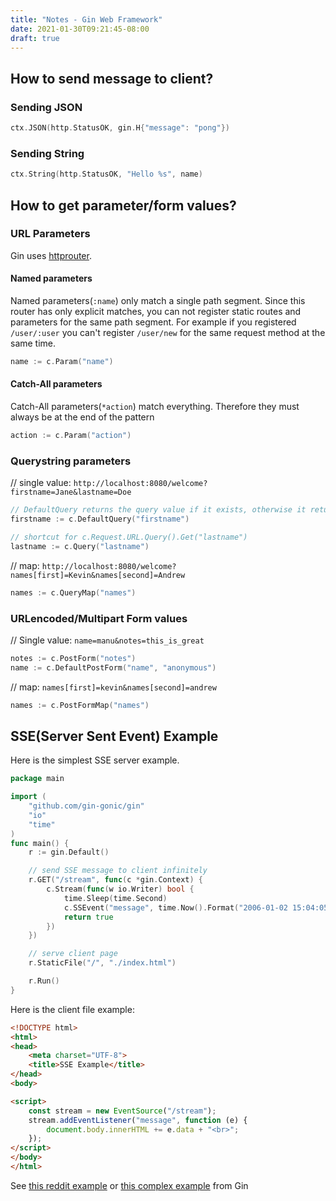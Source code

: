 ```yaml
---
title: "Notes - Gin Web Framework"
date: 2021-01-30T09:21:45-08:00
draft: true
---
```


## How to send message to client?
### Sending JSON
```go
ctx.JSON(http.StatusOK, gin.H{"message": "pong"})
```

### Sending String
```go
ctx.String(http.StatusOK, "Hello %s", name)
```


## How to get parameter/form values?
### URL Parameters
Gin uses [httprouter](https://github.com/julienschmidt/httprouter).

#### Named parameters
Named parameters(`:name`) only match a single path segment.
Since this router has only explicit matches, you can not register static routes and parameters for the same path segment.
For example if you registered `/user/:user` you can't register `/user/new` for the same request method at the same time.
```go
name := c.Param("name")
```
#### Catch-All parameters
Catch-All parameters(`*action`) match everything. Therefore they must always be at the end of the pattern
```go
action := c.Param("action")
```

### Querystring parameters
// single value: `http://localhost:8080/welcome?firstname=Jane&lastname=Doe`
```go
// DefaultQuery returns the query value if it exists, otherwise it returns the defaultValue.
firstname := c.DefaultQuery("firstname")

// shortcut for c.Request.URL.Query().Get("lastname")
lastname := c.Query("lastname")
```

// map: `http://localhost:8080/welcome?names[first]=Kevin&names[second]=Andrew`
```go
names := c.QueryMap("names")
```

### URLencoded/Multipart Form values
// Single value: `name=manu&notes=this_is_great`
```go
notes := c.PostForm("notes")
name := c.DefaultPostForm("name", "anonymous") 
```

// map: `names[first]=kevin&names[second]=andrew`
```go
names := c.PostFormMap("names")
```

## SSE(Server Sent Event) Example
Here is the simplest SSE server example.
```go
package main

import (
	"github.com/gin-gonic/gin"
	"io"
	"time"
)
func main() {
	r := gin.Default()

	// send SSE message to client infinitely
	r.GET("/stream", func(c *gin.Context) {
		c.Stream(func(w io.Writer) bool {
			time.Sleep(time.Second)
			c.SSEvent("message", time.Now().Format("2006-01-02 15:04:05"))
			return true
		})
	})

	// serve client page
	r.StaticFile("/", "./index.html")

	r.Run()
}
```

Here is the client file example:
```html
<!DOCTYPE html>
<html>
<head>
    <meta charset="UTF-8">
    <title>SSE Example</title>
</head>
<body>

<script>
    const stream = new EventSource("/stream");
    stream.addEventListener("message", function (e) {
        document.body.innerHTML += e.data + "<br>";
    });
</script>
</body>
</html>
```
See [this reddit example](https://stackoverflow.com/questions/63078034/server-sent-event-unexpected-behavior)
or [this complex example](https://github.com/gin-gonic/examples/tree/master/server-sent-event) from Gin